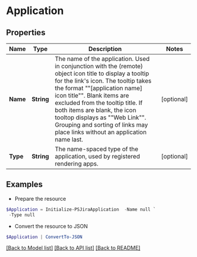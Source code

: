 # Application
## Properties

Name | Type | Description | Notes
------------ | ------------- | ------------- | -------------
**Name** | **String** | The name of the application. Used in conjunction with the (remote) object icon title to display a tooltip for the link&#39;s icon. The tooltip takes the format &quot;&quot;\[application name\] icon title&quot;&quot;. Blank items are excluded from the tooltip title. If both items are blank, the icon tooltop displays as &quot;&quot;Web Link&quot;&quot;. Grouping and sorting of links may place links without an application name last. | [optional] 
**Type** | **String** | The name-spaced type of the application, used by registered rendering apps. | [optional] 

## Examples

- Prepare the resource
```powershell
$Application = Initialize-PSJiraApplication  -Name null `
 -Type null
```

- Convert the resource to JSON
```powershell
$Application | ConvertTo-JSON
```

[[Back to Model list]](../README.md#documentation-for-models) [[Back to API list]](../README.md#documentation-for-api-endpoints) [[Back to README]](../README.md)

